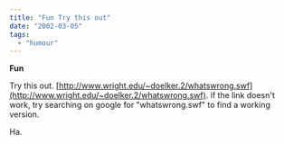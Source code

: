```yaml
---
title: "Fun Try this out"
date: "2002-03-05"
tags: 
  - "humour"
---
```


**Fun**

Try this out. [http://www.wright.edu/~doelker.2/whatswrong.swf](http://www.wright.edu/~doelker.2/whatswrong.swf). if the link doesn't work, try searching on google for "whatswrong.swf" to find a working version.

Ha.
